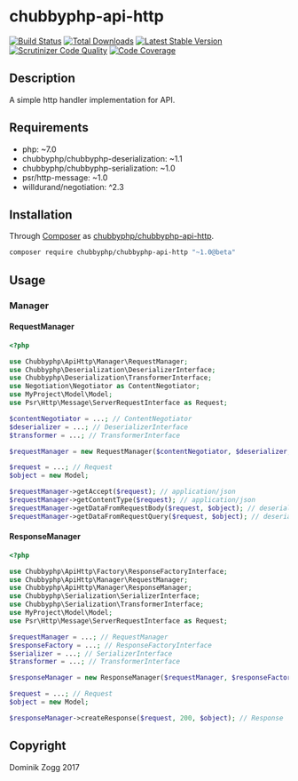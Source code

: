 # chubbyphp-api-http

[![Build Status](https://api.travis-ci.org/chubbyphp/chubbyphp-api-http.png?branch=master)](https://travis-ci.org/chubbyphp/chubbyphp-api-http)
[![Total Downloads](https://poser.pugx.org/chubbyphp/chubbyphp-api-http/downloads.png)](https://packagist.org/packages/chubbyphp/chubbyphp-api-http)
[![Latest Stable Version](https://poser.pugx.org/chubbyphp/chubbyphp-api-http/v/stable.png)](https://packagist.org/packages/chubbyphp/chubbyphp-api-http)
[![Scrutinizer Code Quality](https://scrutinizer-ci.com/g/chubbyphp/chubbyphp-api-http/badges/quality-score.png?b=master)](https://scrutinizer-ci.com/g/chubbyphp/chubbyphp-api-http/?branch=master)
[![Code Coverage](https://scrutinizer-ci.com/g/chubbyphp/chubbyphp-api-http/badges/coverage.png?b=master)](https://scrutinizer-ci.com/g/chubbyphp/chubbyphp-api-http/?branch=master)

## Description

A simple http handler implementation for API.

## Requirements

 * php: ~7.0
 * chubbyphp/chubbyphp-deserialization: ~1.1
 * chubbyphp/chubbyphp-serialization: ~1.0
 * psr/http-message: ~1.0
 * willdurand/negotiation: ^2.3

## Installation

Through [Composer](http://getcomposer.org) as [chubbyphp/chubbyphp-api-http][1].

```sh
composer require chubbyphp/chubbyphp-api-http "~1.0@beta"
```

## Usage

### Manager

#### RequestManager

```php
<?php

use Chubbyphp\ApiHttp\Manager\RequestManager;
use Chubbyphp\Deserialization\DeserializerInterface;
use Chubbyphp\Deserialization\TransformerInterface;
use Negotiation\Negotiator as ContentNegotiator;
use MyProject\Model\Model;
use Psr\Http\Message\ServerRequestInterface as Request;

$contentNegotiator = ...; // ContentNegotiator
$deserializer = ...; // DeserializerInterface
$transformer = ...; // TransformerInterface

$requestManager = new RequestManager($contentNegotiator, $deserializer, $transformer);

$request = ...; // Request
$object = new Model;

$requestManager->getAccept($request); // application/json
$requestManager->getContentType($request); // application/json
$requestManager->getDataFromRequestBody($request, $object); // deserialize data from body to $object
$requestManager->getDataFromRequestQuery($request, $object); // deserialize query from body to $object
```

#### ResponseManager

```php
<?php

use Chubbyphp\ApiHttp\Factory\ResponseFactoryInterface;
use Chubbyphp\ApiHttp\Manager\RequestManager;
use Chubbyphp\ApiHttp\Manager\ResponseManager;
use Chubbyphp\Serialization\SerializerInterface;
use Chubbyphp\Serialization\TransformerInterface;
use MyProject\Model\Model;
use Psr\Http\Message\ServerRequestInterface as Request;

$requestManager = ...; // RequestManager
$responseFactory = ...; // ResponseFactoryInterface
$serializer = ...; // SerializerInterface
$transformer = ...; // TransformerInterface

$responseManager = new ResponseManager($requestManager, $responseFactory, $serializer, $transformer);

$request = ...; // Request
$object = new Model;

$responseManager->createResponse($request, 200, $object); // Response
```

## Copyright

Dominik Zogg 2017

[1]: https://packagist.org/packages/chubbyphp/chubbyphp-api-http
